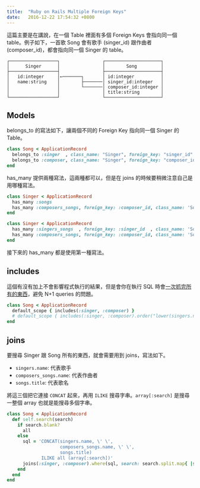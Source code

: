 ```yaml
---
title:  "Ruby on Rails Multiple Foreign Keys"
date:   2016-12-22 17:54:32 +0800
---
```


這篇主要是在講說，在一個 Table 裡面有多個 Foreign Keys 會指向同一個 table。例子如下，一首歌 Song 會有歌手 (singer_id) 跟作曲者 (composer_id)，都會指向同一個 Singer 的 table。

```
┌──────────────────┐                ┌─────────────────────┐
│      Singer      │                │        Song         │
├──────────────────┤                ├─────────────────────┤
│   id:integer     │←───────┐       │ id:integer          │
│   name:string    │        ├───────│ singer_id:integer   │
│                  │        └───────│ composer_id:integer │
│                  │                │ title:string        │
└──────────────────┘                └─────────────────────┘
```

<!--excerpt-->

## Models

belongs_to 的寫法如下，讓兩個不同的 Foreign Key 指向同一個 Singer 的 Table。

```ruby
class Song < ApplicationRecord
  belongs_to :singer  , class_name: "Singer", foreign_key: "singer_id"
  belongs_to :composer, class_name: "Singer", foreign_key: "composer_id"
end
```

has_many 提供兩種寫法，這兩種都可以，但是在 joins 的時候要稍微注意自己是用哪種寫法。

```ruby
class Singer < ApplicationRecord
  has_many :songs
  has_many :composers_songs, foreign_key: :composer_id, class_name: 'Song'
end

class Singer < ApplicationRecord
  has_many :singers_songs  , foreign_key: :singer_id  , class_name: 'Song'
  has_many :composers_songs, foreign_key: :composer_id, class_name: 'Song'
end
```

接下來的 has_many 都是使用第一種寫法。

## includes

這個有沒有加上不會影響程式執行的結果，但是會你在執行 SQL 時會[一次抓完所有的東西](/blogger/2016/11/21/ROR_speed_up_grab_all_data_at_once/)，避免 N+1 queries 的問題。

```ruby
class Song < ApplicationRecord
  default_scope { includes(:singer, :composer) }
  # default_scope { includes(:singer, :composer).order("lower(singers.name)", "title").references(:singers) }
end
```

## joins

要搜尋 Singer 跟 Song 所有的東西，就會需要用到 joins，寫法如下。

- `singers.name`: 代表歌手
- `composers_songs.name`: 代表作曲者
- `songs.title`: 代表歌名

將這三個把它連接 `CONCAT` 起來，再用 `ILIKE` 搜尋字串。`array[:search]` 是搜尋一整個 array 也就是能搜尋多個字串。

```ruby
class Song < ApplicationRecord
  def self.search(search)
    if search.blank?
      all
    else
      sql = 'CONCAT(singers.name, \' \',
                    composers_songs.name, \' \',
                    songs.title)
             ILIKE all (array[:search])'
      joins(:singer, :composer).where(sql, search: search.split.map{ |s| "%#{s}%" })
    end
  end
end
```
